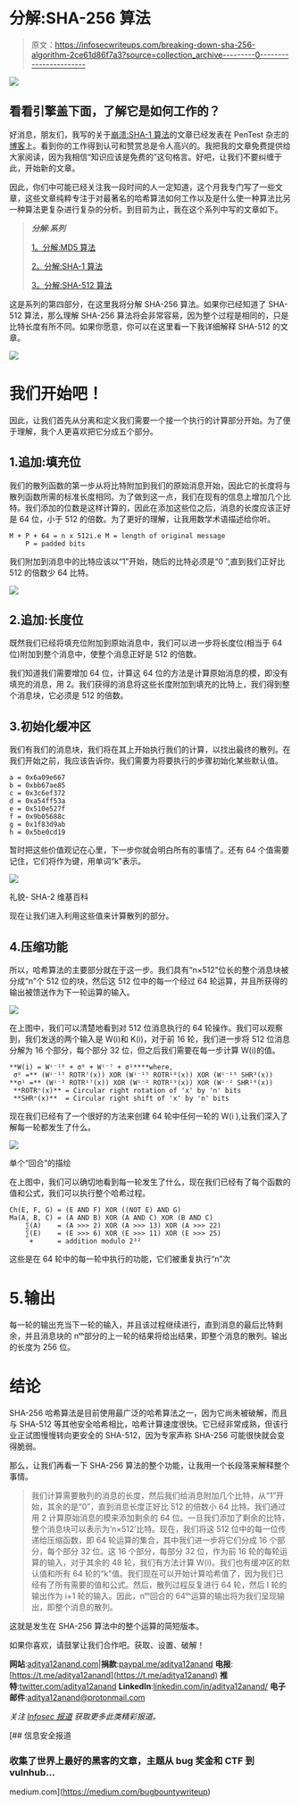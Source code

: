 # 分解:SHA-256 算法

> 原文：<https://infosecwriteups.com/breaking-down-sha-256-algorithm-2ce61d86f7a3?source=collection_archive---------0----------------------->

![](img/ce47137189868788dffa74763c8d8b37.png)

## 看看引擎盖下面，了解它是如何工作的？

好消息，朋友们，我写的关于[崩溃:SHA-1 算法](https://medium.com/bugbountywriteup/breaking-down-sha-1-algorithm-c152ed353de2)的文章已经发表在 PenTest 杂志的[博客](https://pentestmag.com/breaking-down-sha-1-algorithm/)上。看到你的工作得到认可和赞赏总是令人高兴的。我把我的文章免费提供给大家阅读，因为我相信“知识应该是免费的”这句格言。好吧，让我们不要纠缠于此，开始新的文章。

因此，你们中可能已经关注我一段时间的人一定知道，这个月我专门写了一些文章，这些文章纯粹专注于对最著名的哈希算法如何工作以及是什么使一种算法比另一种算法更复杂进行复杂的分析。到目前为止，我在这个系列中写的文章如下。

> ***分解:系列***
> 
> [1。分解:MD5 算法](https://medium.com/bugbountywriteup/breaking-down-md5-algorithm-92803c485d25)
> 
> [2。分解:SHA-1 算法](https://medium.com/bugbountywriteup/breaking-down-sha-1-algorithm-c152ed353de2)
> 
> [3。分解:SHA-512 算法](https://medium.com/@aditya12anand/breaking-down-sha-512-algorithm-1fdb9cc9413a)

这是系列的第四部分，在这里我将分解 SHA-256 算法。如果你已经知道了 SHA-512 算法，那么理解 SHA-256 算法将会非常容易，因为整个过程是相同的，只是比特长度有所不同。如果你愿意，你可以在这里看一下我详细解释 SHA-512 的文章。

![](img/28bc47d5ae60030f66217981d26698d0.png)

# 我们开始吧！

因此，让我们首先从分离和定义我们需要一个接一个执行的计算部分开始。为了便于理解，我个人更喜欢把它分成五个部分。

## 1.追加:填充位

我们的散列函数的第一步从将比特附加到我们的原始消息开始，因此它的长度将与散列函数所需的标准长度相同。为了做到这一点，我们在现有的信息上增加几个比特。我们添加的位数是这样计算的，因此在添加这些位之后，消息的长度应该正好是 64 位，小于 512 的倍数。为了更好的理解，让我用数学术语描述给你听。

```
M + P + 64 = n x 512i.e M = length of original message
    P = padded bits
```

我们附加到消息中的比特应该以“1”开始，随后的比特必须是“0 ”,直到我们正好比 512 的倍数少 64 比特。

![](img/080612832c7d53cfcad6bb29a98b45bc.png)

## 2.追加:长度位

既然我们已经将填充位附加到原始消息中，我们可以进一步将长度位(相当于 64 位)附加到整个消息中，使整个消息正好是 512 的倍数。

我们知道我们需要增加 64 位，计算这 64 位的方法是计算原始消息的模，即没有填充的消息，用 2。我们获得的消息将这些长度附加到填充的比特上，我们得到整个消息块，它必须是 512 的倍数。

## 3.初始化缓冲区

我们有我们的消息块，我们将在其上开始执行我们的计算，以找出最终的散列。在我们开始之前，我应该告诉你，我们需要为将要执行的步骤初始化某些默认值。

```
a = 0x6a09e667
b = 0xbb67ae85
c = 0x3c6ef372
d = 0xa54ff53a
e = 0x510e527f
f = 0x9b05688c
g = 0x1f83d9ab
h = 0x5be0cd19
```

暂时把这些价值观记在心里，下一步你就会明白所有的事情了。还有 64 个值需要记住，它们将作为键，用单词“k”表示。

![](img/a54cf463702fbe785b97dfff7605cef4.png)

礼貌- SHA-2 维基百科

现在让我们进入利用这些值来计算散列的部分。

## 4.压缩功能

所以，哈希算法的主要部分就在于这一步。我们具有“n×512”位长的整个消息块被分成“n”个 512 位的块，然后这 512 位中的每一个经过 64 轮运算，并且所获得的输出被馈送作为下一轮运算的输入。

![](img/e208d09b9f0d24ad8262c56895a92351.png)

在上图中，我们可以清楚地看到对 512 位消息执行的 64 轮操作。我们可以观察到，我们发送的两个输入是 W(i)和 K(i)，对于前 16 轮，我们进一步将 512 位消息分解为 16 个部分，每个部分 32 位，但之后我们需要在每一步计算 W(i)的值。

```
**W(i) = Wⁱ⁻¹⁶ + σ⁰ + Wⁱ⁻⁷ + σ¹****where, 
 σ⁰ =** (Wⁱ⁻¹⁵ ROTR⁷(x)) XOR (Wⁱ⁻¹⁵ ROTR¹⁸(x)) XOR (Wⁱ⁻¹⁵ SHR³(x)) **σ¹ =** (Wⁱ⁻² ROTR¹⁷(x)) XOR (Wⁱ⁻² ROTR¹⁹(x)) XOR (Wⁱ⁻² SHR¹⁰(x))
 **ROTRⁿ(x)** = Circular right rotation of 'x' by 'n' bits
 **SHRⁿ(x)**  = Circular right shift of 'x' by 'n' bits
```

现在我们已经有了一个很好的方法来创建 64 轮中任何一轮的 W(i ),让我们深入了解每一轮都发生了什么。

![](img/ea6926fec07f9fd9569d0ebdd1d2bb9b.png)

单个“回合”的描绘

在上图中，我们可以确切地看到每一轮发生了什么，现在我们已经有了每个函数的值和公式，我们可以执行整个哈希过程。

```
Ch(E, F, G) = (E AND F) XOR ((NOT E) AND G)
Ma(A, B, C) = (A AND B) XOR (A AND C) XOR (B AND C)
    ∑(A)    = (A >>> 2) XOR (A >>> 13) XOR (A >>> 22)
    ∑(E)    = (E >>> 6) XOR (E >>> 11) XOR (E >>> 25)
     +      = addition modulo 2³²
```

这些是在 64 轮中的每一轮中执行的功能，它们被重复执行“n”次

# 5.输出

每一轮的输出充当下一轮的输入，并且该过程继续进行，直到消息的最后比特剩余，并且消息块的 nᵗʰ部分的上一轮的结果将给出结果，即整个消息的散列。输出的长度为 256 位。

# 结论

SHA-256 哈希算法是目前使用最广泛的哈希算法之一，因为它尚未被破解，而且与 SHA-512 等其他安全哈希相比，哈希计算速度很快。它已经非常成熟，但该行业正试图慢慢转向更安全的 SHA-512，因为专家声称 SHA-256 可能很快就会变得脆弱。

那么，让我们再看一下 SHA-256 算法的整个功能，让我用一个长段落来解释整个事情。

> 我们计算需要散列的消息的长度，然后我们给消息附加几个比特，从“1”开始，其余的是“0”，直到消息长度正好比 512 的倍数小 64 比特。我们通过用 2 计算原始消息的模来添加剩余的 64 位。一旦我们添加了剩余的比特，整个消息块可以表示为‘n×512’比特。现在，我们将这 512 位中的每一位传递给压缩函数，即 64 轮运算的集合，其中我们进一步将它们分成 16 个部分，每个部分 32 位。这 16 个部分，每部分 32 位，作为前 16 轮的每轮运算的输入，对于其余的 48 轮，我们有方法计算 W(i)。我们也有缓冲区的默认值和所有 64 轮的“k”值。我们现在可以开始计算哈希值了，因为我们已经有了所有需要的值和公式。然后，散列过程反复进行 64 轮，然后 I 轮的输出作为 i+1 轮的输入。因此，nᵗʰ回合的 64ᵗʰ运算的输出将为我们呈现输出，即整个消息的散列。

这就是发生在 SHA-256 算法中的整个运算的简短版本。

如果你喜欢，请鼓掌让我们合作吧。获取、设置、破解！

**网站**:[aditya12anand.com](https://www.aditya12anand.com/)|**捐款**:[paypal.me/aditya12anand](https://paypal.me/aditya12anand)
**电报**:[https://t.me/aditya12anand](https://t.me/aditya12anand)
**推特**:[twitter.com/aditya12anand](https://twitter.com/aditya12anand?source=post_page---------------------------)
**LinkedIn**:[linkedin.com/in/aditya12anand/](https://www.linkedin.com/in/aditya12anand/?source=post_page---------------------------)
**电子邮件**:aditya12anand@protonmail.com

*关注* [*Infosec 报道*](https://medium.com/bugbountywriteup) *获取更多此类精彩报道。*

[](https://medium.com/bugbountywriteup) [## 信息安全报道

### 收集了世界上最好的黑客的文章，主题从 bug 奖金和 CTF 到 vulnhub…

medium.com](https://medium.com/bugbountywriteup)